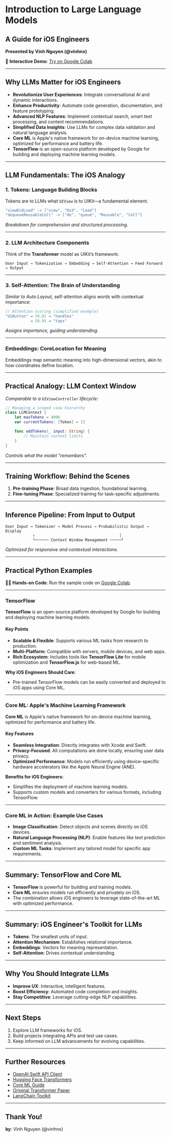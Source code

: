 # Introduction to Large Language Models

## A Guide for iOS Engineers
**Presented by Vinh Nguyen (@vinhnx)**

🚀 **Interactive Demo**: [Try on Google Colab](https://colab.research.google.com/github/vinhnx/LLM_AI_intro_for_iOS_engineers/blob/main/Intro_to_LLM_GenAI.ipynb)

---

## Why LLMs Matter for iOS Engineers

- **Revolutionize User Experiences**: Integrate conversational AI and dynamic interactions.
- **Enhance Productivity**: Automate code generation, documentation, and feature prototyping.
- **Advanced NLP Features**: Implement contextual search, smart text processing, and content recommendations.
- **Simplified Data Insights**: Use LLMs for complex data validation and natural language analysis.
- **Core ML** is Apple's native framework for on-device machine learning, optimized for performance and battery life.
- **TensorFlow** is an open-source platform developed by Google for building and deploying machine learning models.

---

## LLM Fundamentals: The iOS Analogy

### 1. Tokens: Language Building Blocks
Tokens are to LLMs what `UIView` is to UIKit—a fundamental element.

```swift
"viewDidLoad" -> ["view", "Did", "Load"]
"dequeueReusableCell" -> ["de", "queue", "Reusable", "Cell"]
```

*Breakdown for comprehension and structured processing.*

---

### 2. LLM Architecture Components

Think of the **Transformer** model as UIKit’s framework:

```ascii
User Input → Tokenization → Embedding → Self-Attention → Feed Forward → Output
```

---

### 3. Self-Attention: The Brain of Understanding

*Similar to Auto Layout*, self-attention aligns words with contextual importance:

```swift
// Attention scoring (simplified example)
"UIButton" → (0.8) → "handles"
           → (0.9) → "taps"
```

*Assigns importance, guiding understanding.*

---

### Embeddings: CoreLocation for Meaning

Embeddings map semantic meaning into high-dimensional vectors, akin to how coordinates define location.

---

## Practical Analogy: LLM Context Window

*Comparable to a `UIViewController` lifecycle:*

```swift
// Managing a scoped view hierarchy
class LLMContext {
    let maxTokens = 4096
    var currentTokens: [Token] = []

    func addTokens(_ input: String) {
        // Maintain context limits
    }
}
```

*Controls what the model "remembers".*

---

## Training Workflow: Behind the Scenes

1. **Pre-training Phase**: Broad data ingestion, foundational learning.
2. **Fine-tuning Phase**: Specialized training for task-specific adjustments.

---

## Inference Pipeline: From Input to Output

```ascii
User Input → Tokenizer → Model Process → Probabilistic Output → Display
            ↑                                     │
            └────── Context Window Management ─────┘
```

*Optimized for responsive and contextual interactions.*

---

## Practical Python Examples

👩‍💻 **Hands-on Code**: Run the sample code on [Google Colab](https://colab.research.google.com/github/vinhnx/LLM_AI_intro_for_iOS_engineers/blob/main/Intro_to_LLM_GenAI.ipynb).

---

### TensorFlow

**TensorFlow** is an open-source platform developed by Google for building and deploying machine learning models.

#### Key Points

- **Scalable & Flexible**: Supports various ML tasks from research to production.
- **Multi-Platform**: Compatible with servers, mobile devices, and web apps.
- **Rich Ecosystem**: Includes tools like **TensorFlow Lite** for mobile optimization and **TensorFlow.js** for web-based ML.

**Why iOS Engineers Should Care**:

- Pre-trained TensorFlow models can be easily converted and deployed to iOS apps using Core ML.

---

### Core ML: Apple's Machine Learning Framework

**Core ML** is Apple's native framework for on-device machine learning, optimized for performance and battery life.

#### Key Features

- **Seamless Integration**: Directly integrates with Xcode and Swift.
- **Privacy-Focused**: All computations are done locally, ensuring user data privacy.
- **Optimized Performance**: Models run efficiently using device-specific hardware accelerators like the Apple Neural Engine (ANE).

**Benefits for iOS Engineers**:

- Simplifies the deployment of machine learning models.
- Supports custom models and converters for various formats, including TensorFlow.

---

### Core ML in Action: Example Use Cases

- **Image Classification**: Detect objects and scenes directly on iOS devices.
- **Natural Language Processing (NLP)**: Enable features like text prediction and sentiment analysis.
- **Custom ML Tasks**: Implement any tailored model for specific app requirements.

---

## Summary: TensorFlow and Core ML

- **TensorFlow** is powerful for building and training models.
- **Core ML** ensures models run efficiently and privately on iOS.
- The combination allows iOS engineers to leverage state-of-the-art ML with optimized performance.

---

## Summary: iOS Engineer's Toolkit for LLMs

- **Tokens**: The smallest units of input.
- **Attention Mechanism**: Establishes relational importance.
- **Embeddings**: Vectors for meaning representation.
- **Self-Attention**: Drives contextual understanding.

---

## Why You Should Integrate LLMs

- **Improve UX**: Interactive, intelligent features.
- **Boost Efficiency**: Automated code completion and insights.
- **Stay Competitive**: Leverage cutting-edge NLP capabilities.

---

## Next Steps

1. Explore LLM frameworks for iOS.
2. Build projects integrating APIs and test use cases.
3. Keep informed on LLM advancements for evolving capabilities.

---

## Further Resources

- [OpenAI Swift API Client](https://github.com/MacPaw/OpenAI)
- [Hugging Face Transformers](https://huggingface.co/docs/transformers/index)
- [Core ML Guide](https://developer.apple.com/documentation/coreml)
- [Original Transformer Paper](https://arxiv.org/abs/1706.03762)
- [LangChain Toolkit](https://github.com/hwchase17/langchain)

---

## Thank You!

**by**: Vinh Nguyen (@vinhnx)
